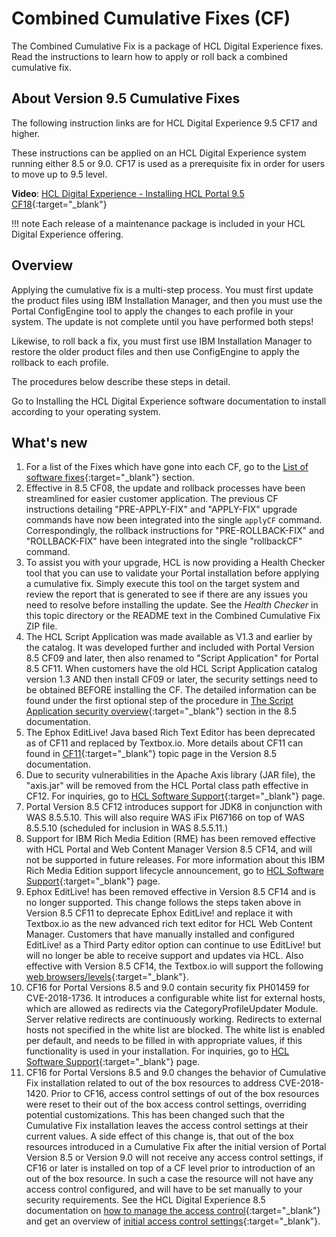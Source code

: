 # Combined Cumulative Fixes \(CF\) 

The Combined Cumulative Fix is a package of HCL Digital Experience fixes. Read the instructions to learn how to apply or roll back a combined cumulative fix.

## About Version 9.5 Cumulative Fixes

The following instruction links are for HCL Digital Experience 9.5 CF17 and higher.

These instructions can be applied on an HCL Digital Experience system running either 8.5 or 9.0. CF17 is used as a prerequisite fix in order for users to move up to 9.5 level.

**Video**: [HCL Digital Experience - Installing HCL Portal 9.5 CF18](https://youtu.be/RUjDkVAR_zM){:target="_blank"}

!!! note
    Each release of a maintenance package is included in your HCL Digital Experience offering.

## Overview

Applying the cumulative fix is a multi-step process. You must first update the product files using IBM Installation Manager, and then you must use the Portal ConfigEngine tool to apply the changes to each profile in your system. The update is not complete until you have performed both steps!

Likewise, to roll back a fix, you must first use IBM Installation Manager to restore the older product files and then use ConfigEngine to apply the rollback to each profile.

The procedures below describe these steps in detail.

Go to Installing the HCL Digital Experience software documentation to install according to your operating system.

## What's new

1.  For a list of the Fixes which have gone into each CF, go to the [List of software fixes](https://help.hcltechsw.com/digital-experience/9.5/overview/soft_fixes95.html){:target="_blank"} section.
2.  Effective in 8.5 CF08, the update and rollback processes have been streamlined for easier customer application. The previous CF instructions detailing "PRE-APPLY-FIX" and "APPLY-FIX" upgrade commands have now been integrated into the single `applyCF` command. Correspondingly, the rollback instructions for "PRE-ROLLBACK-FIX" and "ROLLBACK-FIX" have been integrated into the single "rollbackCF" command.
3.  To assist you with your upgrade, HCL is now providing a Health Checker tool that you can use to validate your Portal installation before applying a cumulative fix. Simply execute this tool on the target system and review the report that is generated to see if there are any issues you need to resolve before installing the update. See the *Health Checker* in this topic directory or the README text in the Combined Cumulative Fix ZIP file.
4.  The HCL Script Application was made available as V1.3 and earlier by the catalog. It was developed further and included with Portal Version 8.5 CF09 and later, then also renamed to "Script Application" for Portal 8.5 CF11. When customers have the old HCL Script Application catalog version 1.3 AND then install CF09 or later, the security settings need to be obtained BEFORE installing the CF. The detailed information can be found under the first optional step of the procedure in [The Script Application security overview](https://help.hcltechsw.com/digital-experience/8.5/script-portlet/sp_security_upgrade.html){:target="_blank"} section in the 8.5 documentation.
5.  The Ephox EditLive! Java based Rich Text Editor has been deprecated as of CF11 and replaced by Textbox.io. More details about CF11 can found in [CF11](https://help.hcltechsw.com/digital-experience/8.5/overview/new_cf11.html){:target="_blank"} topic page in the Version 8.5 documentation.
6.  Due to security vulnerabilities in the Apache Axis library \(JAR file\), the "axis.jar" will be removed from the HCL Portal class path effective in CF12. For inquiries, go to [HCL Software Support](https://support.hcltechsw.com/csm){:target="_blank"} page.
7.  Portal Version 8.5 CF12 introduces support for JDK8 in conjunction with WAS 8.5.5.10. This will also require WAS iFix PI67166 on top of WAS 8.5.5.10 \(scheduled for inclusion in WAS 8.5.5.11.\)
8.  Support for IBM Rich Media Edition \(RME\) has been removed effective with HCL Portal and Web Content Manager Version 8.5 CF14, and will not be supported in future releases. For more information about this IBM Rich Media Edition support lifecycle announcement, go to [HCL Software Support](https://support.hcltechsw.com/csm){:target="_blank"} page.
9.  Ephox EditLive! has been removed effective in Version 8.5 CF14 and is no longer supported. This change follows the steps taken above in Version 8.5 CF11 to deprecate Ephox EditLive! and replace it with Textbox.io as the new advanced rich text editor for HCL Web Content Manager. Customers that have manually installed and configured EditLive! as a Third Party editor option can continue to use EditLive! but will no longer be able to receive support and updates via HCL. Also effective with Version 8.5 CF14, the Textbox.io will support the following [web browsers/levels](https://docs.ephox.com/display/tbio/System+Requirements?_ga=2.91924954.1507673092.1497929717-1652925937.1497929717#SystemRequirements-browsers){:target="_blank"}.
10. CF16 for Portal Versions 8.5 and 9.0 contain security fix PH01459 for CVE-2018-1736. It introduces a configurable white list for external hosts, which are allowed as redirects via the CategoryProfileUpdater Module. Server relative redirects are continuously working. Redirects to external hosts not specified in the white list are blocked. The white list is enabled per default, and needs to be filled in with appropriate values, if this functionality is used in your installation. For inquiries, go to [HCL Software Support](https://support.hcltechsw.com/csm){:target="_blank"} page.
11. CF16 for Portal Versions 8.5 and 9.0 changes the behavior of Cumulative Fix installation related to out of the box resources to address CVE-2018-1420. Prior to CF16, access control settings of out of the box resources were reset to their out of the box access control settings, overriding potential customizations. This has been changed such that the Cumulative Fix installation leaves the access control settings at their current values. A side effect of this change is, that out of the box resources introduced in a Cumulative Fix after the initial version of Portal Version 8.5 or Version 9.0 will not receive any access control settings, if CF16 or later is installed on top of a CF level prior to introduction of an out of the box resource. In such a case the resource will not have any access control configured, and will have to be set manually to your security requirements. See the HCL Digital Experience 8.5 documentation on [how to manage the access control](https://help.hcltechsw.com/digital-experience/9.5/admin-system/sec_ac_adm.html){:target="_blank"} and get an overview of [initial access control settings](https://help.hcltechsw.com/digital-experience/9.5/admin-system/init_acc_cntl_set.html){:target="_blank"}.

